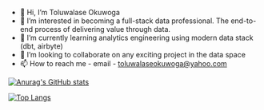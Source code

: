 - 👋 Hi, I’m Toluwalase Okuwoga
- 👀 I’m interested in becoming a full-stack data professional. The end-to-end process of delivering value through data.
- 🌱 I’m currently learning analytics engineering using modern data stack (dbt, airbyte)
- 💞️ I’m looking to collaborate on any exciting project in the data space
- 📫 How to reach me - email - toluwalaseokuwoga@yahoo.com

[![Anurag's GitHub stats](https://github-readme-stats.vercel.app/api?username=Toluwalaseokuwoga)](https://github.com/anuraghazra/github-readme-stats)


[![Top Langs](https://github-readme-stats.vercel.app/api/top-langs/?username=Toluwalaseokuwoga&layout=compact)](https://github.com/anuraghazra/github-readme-stats)

